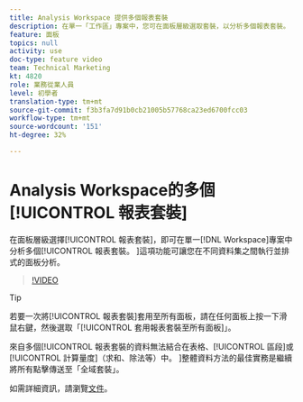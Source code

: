 ```yaml
---
title: Analysis Workspace 提供多個報表套裝
description: 在單一「工作區」專案中，您可在面板層級選取套裝，以分析多個報表套裝。 這項功能可讓您在不同資料集之間執行並排式的面板分析。
feature: 面板
topics: null
activity: use
doc-type: feature video
team: Technical Marketing
kt: 4820
role: 業務從業人員
level: 初學者
translation-type: tm+mt
source-git-commit: f3b3fa7d91b0cb21005b57768ca23ed6700fcc03
workflow-type: tm+mt
source-wordcount: '151'
ht-degree: 32%

---
```



# Analysis Workspace的多個[!UICONTROL 報表套裝]

在面板層級選擇[!UICONTROL 報表套裝]，即可在單一[!DNL Workspace]專案中分析多個[!UICONTROL 報表套裝。 ]這項功能可讓您在不同資料集之間執行並排式的面板分析。

>[!VIDEO](https://video.tv.adobe.com/v/32843/?quality=12)

>[!TIP]
>
> 若要一次將[!UICONTROL 報表套裝]套用至所有面板，請在任何面板上按一下滑鼠右鍵，然後選取「[!UICONTROL 套用報表套裝至所有面板]」。

來自多個[!UICONTROL 報表套裝的資料無法結合在表格、[!UICONTROL 區段]或[!UICONTROL 計算量度]（求和、除法等）中。 ]整體資料方法的最佳實務是繼續將所有點擊傳送至「全域套裝」。

如需詳細資訊，請瀏覽[文件](https://docs.adobe.com/content/help/zh-Hant/analytics/analyze/analysis-workspace/build-workspace-project/multiple-report-suites.html)。
